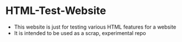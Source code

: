 # HTML-Test-Website

- This website is just for testing various HTML features for a website
- It is intended to be used as a scrap, experimental repo
